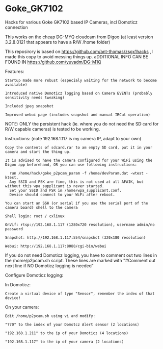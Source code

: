 # Goke_GK7102
Hacks for various Goke GK7102 based IP Cameras, incl Domoticz connection

This works on the cheap DG-MYQ cloudcam from Digoo (at least version 3.2.8.0121 that appears to have a R/W /home folder)

This reposirory is based on https://github.com/ant-thomas/zsgx1hacks , I made this copy to avoid messing things up.
aDDITIONAL INFO CAN BE FOUND IN https://github.com/yuvadm/DG-M1Q

Features:

    Startup made more robust (especialy waiting for the network to become available)
  
    Introduced native Domoticz logging based on Camera EVENTs (probably sensitivity needs tweaking)
  
    Included jpeg snapshot
  
    Improved webui page (includes snapshot and manual IRCut operation)


NOTE: ONLY the persistent hack (ie. where you do not need the SD card for R/W capable cameras) is tested to be working.

Instructions: (note 192.168.1.117 is my camera IP, adapt to your own)

    Copy the contents of sdcard.rar to am empty SD card, put it in your camera and start the thing up.
    
    It is advised to have the camera configured for your WiFi using the Digoo app beforehand, OR you can use following instructions:
    
      run /home/hack/goke_p2pcam_param -f /home/devParam.dat -wtest -ktest. 
      Any SSID and PSK are fine, this is not used at all AFAIK, but without this wpa_supplicant is never started.
      Set your SSID and PSK in /home/wpa_supplicant.conf.
      Device should connect to your WiFi after reboot.
    
    You can start an SSH (or serial if you use the serial port of the camera board) shell to the camera
    
    Shell login: root / cxlinux
  
    OnVif: rtsp://192.168.1.117 (1280x720 resolution), username admin/no password
  
    Snapshot: http://192.168.1.117:554/snapshot (320x180 resolution)
  
    Webui: http://192.168.1.117:8080/cgi-bin/webui
  

If you do not need Domoticz logging, you have to comment out two lines in the /home/p2pcam.sh script. These lines are marked with "#Comment out next line if NO Domoticz logging is needed"

Configure Domoticz logging:

  In Domoticz: 
  
    Create a virtual device of type "Sensor", remember the index of that device!
  
  On your camera:
  
    Edit /home/p2pcam.sh using vi and modify:
    
    "770" to the index of your Domotcz Alert sensor (2 locations)
    
    "192.168.1.211" to the ip of your Domoticz (4 locations)
    
    "192.168.1.117" to the ip of your camera (2 locations)
